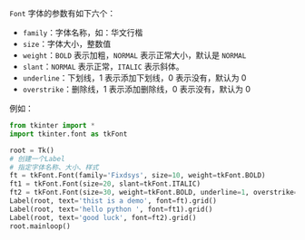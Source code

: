 `Font` 字体的参数有如下六个：

+ `family`：字体名称，如：华文行楷
+ `size`：字体大小，整数值
+ `weight`：`BOLD` 表示加粗，`NORMAL` 表示正常大小，默认是 `NORMAL`
+ `slant`：`NORMAL` 表示正常，`ITALIC` 表示斜体。
+ `underline`：下划线，1 表示添加下划线，0 表示没有，默认为 0
+ `overstrike`：删除线，1 表示添加删除线，0 表示没有，默认为 0

例如：

```python
from tkinter import *
import tkinter.font as tkFont

root = Tk()
# 创建一个Label
# 指定字体名称、大小、样式
ft = tkFont.Font(family='Fixdsys', size=10, weight=tkFont.BOLD)
ft1 = tkFont.Font(size=20, slant=tkFont.ITALIC)
ft2 = tkFont.Font(size=30, weight=tkFont.BOLD, underline=1, overstrike=1)
Label(root, text='thist is a demo', font=ft).grid()
Label(root, text='hello python ', font=ft1).grid()
Label(root, text='good luck', font=ft2).grid()
root.mainloop()
```


